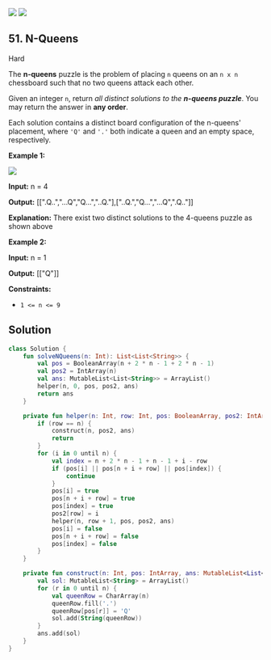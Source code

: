 [![](https://img.shields.io/github/stars/javadev/LeetCode-in-All?label=Stars&style=flat-square)](https://github.com/javadev/LeetCode-in-All)
[![](https://img.shields.io/github/forks/javadev/LeetCode-in-All?label=Fork%20me%20on%20GitHub%20&style=flat-square)](https://github.com/javadev/LeetCode-in-All/fork)

## 51\. N-Queens

Hard

The **n-queens** puzzle is the problem of placing `n` queens on an `n x n` chessboard such that no two queens attack each other.

Given an integer `n`, return _all distinct solutions to the **n-queens puzzle**_. You may return the answer in **any order**.

Each solution contains a distinct board configuration of the n-queens' placement, where `'Q'` and `'.'` both indicate a queen and an empty space, respectively.

**Example 1:**

![](https://assets.leetcode.com/uploads/2020/11/13/queens.jpg)

**Input:** n = 4

**Output:** [[".Q..","...Q","Q...","..Q."],["..Q.","Q...","...Q",".Q.."]]

**Explanation:** There exist two distinct solutions to the 4-queens puzzle as shown above

**Example 2:**

**Input:** n = 1

**Output:** [["Q"]]

**Constraints:**

*   `1 <= n <= 9`

## Solution

```kotlin
class Solution {
    fun solveNQueens(n: Int): List<List<String>> {
        val pos = BooleanArray(n + 2 * n - 1 + 2 * n - 1)
        val pos2 = IntArray(n)
        val ans: MutableList<List<String>> = ArrayList()
        helper(n, 0, pos, pos2, ans)
        return ans
    }

    private fun helper(n: Int, row: Int, pos: BooleanArray, pos2: IntArray, ans: MutableList<List<String>>) {
        if (row == n) {
            construct(n, pos2, ans)
            return
        }
        for (i in 0 until n) {
            val index = n + 2 * n - 1 + n - 1 + i - row
            if (pos[i] || pos[n + i + row] || pos[index]) {
                continue
            }
            pos[i] = true
            pos[n + i + row] = true
            pos[index] = true
            pos2[row] = i
            helper(n, row + 1, pos, pos2, ans)
            pos[i] = false
            pos[n + i + row] = false
            pos[index] = false
        }
    }

    private fun construct(n: Int, pos: IntArray, ans: MutableList<List<String>>) {
        val sol: MutableList<String> = ArrayList()
        for (r in 0 until n) {
            val queenRow = CharArray(n)
            queenRow.fill('.')
            queenRow[pos[r]] = 'Q'
            sol.add(String(queenRow))
        }
        ans.add(sol)
    }
}
```